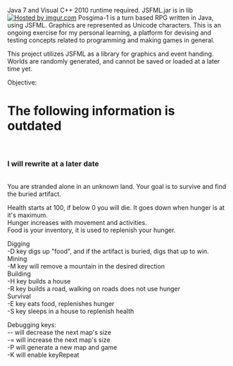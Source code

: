 Java 7 and Visual C++ 2010 runtime required. JSFML.jar is in lib
<a href="http://i.imgur.com/MUMPfOs.png"><img src="http://i.imgur.com/MUMPfOs.png" title="Hosted by imgur.com" /></a>
Posgima-1 is a turn based RPG written in Java, using JSFML. Graphics are represented as Unicode characters. This is an ongoing exercise for my personal learning, a platform for devising and testing concepts related to programming and making games in general.

This project utilizes JSFML as a library for graphics and event handing.<br>
Worlds are randomly generated, and cannot be saved or loaded at a later time yet.<br>


Objective:<br>
<h1>The following information is outdated</h1><br>
<h3>I will rewrite at a later date</h3><br>
You are stranded alone in an unknown land. Your goal is to survive and find the buried artifact.<br>

Health starts at 100, if below 0 you will die. It goes down when hunger is at it's maximum.<br>
Hunger increases with movement and activities.<br>
Food is your inventory, it is used to replenish your hunger.<br>

Digging<br>
  -D key digs up "food", and if the artifact is buried, digs that up to win.<br>
Mining<br>
  -M key will remove a mountain in the desired direction<br>
Building<br>
  -H key builds a house<br>
  -R key builds a road, walking on roads does not use hunger<br>
Survival<br>
  -E key eats food, replenishes hunger<br>
  -S key sleeps in a house to replenish health<br>
  
Debugging keys:<br>
  -- will decrease the next map's size<br>
  -= will increase the next map's size<br>
  -P will generate a new map and game<br>
  -K will enable keyRepeat<br>
  
